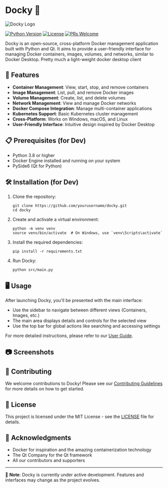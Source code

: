# Docky 🐳

![Docky Logo](https://via.placeholder.com/150x150.png?text=Docky)

[![Python Version](https://img.shields.io/badge/python-3.8%2B-blue.svg)](https://www.python.org/downloads/)
[![License](https://img.shields.io/badge/license-MIT-green.svg)](https://opensource.org/licenses/MIT)
[![PRs Welcome](https://img.shields.io/badge/PRs-welcome-brightgreen.svg)](http://makeapullrequest.com)

Docky is an open-source, cross-platform Docker management application built with Python and Qt. It aims to provide a user-friendly interface for managing Docker containers, images, volumes, and networks, similar to Docker Desktop. Pretty much a light-weight docker desktop client

## 🚀 Features

- **Container Management**: View, start, stop, and remove containers
- **Image Management**: List, pull, and remove Docker images
- **Volume Management**: Create, list, and delete volumes
- **Network Management**: View and manage Docker networks
- **Docker Compose Integration**: Manage multi-container applications
- **Kubernetes Support**: Basic Kubernetes cluster management
- **Cross-Platform**: Works on Windows, macOS, and Linux
- **User-Friendly Interface**: Intuitive design inspired by Docker Desktop

## 📋 Prerequisites (for Dev)

- Python 3.8 or higher
- Docker Engine installed and running on your system
- PySide6 (Qt for Python)

## 🛠️ Installation (for Dev)

1. Clone the repository:
   ```
   git clone https://github.com/yourusername/docky.git
   cd docky
   ```

2. Create and activate a virtual environment:
   ```
   python -m venv venv
   source venv/bin/activate  # On Windows, use `venv\Scripts\activate`
   ```

3. Install the required dependencies:
   ```
   pip install -r requirements.txt
   ```

4. Run Docky:
   ```
   python src/main.py
   ```

## 🖥️ Usage

After launching Docky, you'll be presented with the main interface:

- Use the sidebar to navigate between different views (Containers, Images, etc.)
- The main area displays details and controls for the selected view
- Use the top bar for global actions like searching and accessing settings

For more detailed instructions, please refer to our [User Guide](docs/user_guide.md).

## 📷 Screenshots



## 🤝 Contributing

We welcome contributions to Docky! Please see our [Contributing Guidelines](CONTRIBUTING.md) for more details on how to get started.

## 📜 License

This project is licensed under the MIT License - see the [LICENSE](LICENSE) file for details.

## 🙏 Acknowledgments

- Docker for inspiration and the amazing containerization technology
- The Qt Company for the Qt framework
- All our contributors and supporters

---

📌 **Note**: Docky is currently under active development. Features and interfaces may change as the project evolves.